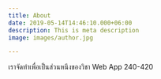 ```yaml
---
title: About
date: 2019-05-14T14:46:10.000+06:00
description: This is meta description
image: images/author.jpg

---
```

เราจัดทำเพื่อเป็นส่วนหนึงของวิชา Web App 240-420